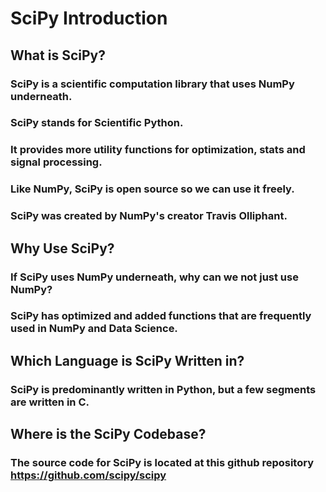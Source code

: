 # SciPy Introduction
## What is SciPy?
### SciPy is a scientific computation library that uses NumPy underneath.  


### SciPy stands for Scientific Python.  


### It provides more utility functions for optimization, stats and signal processing.  


### Like NumPy, SciPy is open source so we can use it freely.  


### SciPy was created by NumPy's creator Travis Olliphant.  


## Why Use SciPy?
### If SciPy uses NumPy underneath, why can we not just use NumPy?  


### SciPy has optimized and added functions that are frequently used in NumPy and Data Science.  


## Which Language is SciPy Written in?
### SciPy is predominantly written in Python, but a few segments are written in C.  


## Where is the SciPy Codebase?
### The source code for SciPy is located at this github repository https://github.com/scipy/scipy